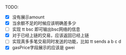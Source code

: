 TODO:
- [x] 没有展示amount
- [x] 当余额不足的时候应该明确差多少
- [ ] 实现 tt bsc 即可输出bsc网络的信息
- [x] 对于已经上链的交易，应该返回已经上链
- [ ] 实现真多多笔交易同时发送的功能，比如 tt sends a b c d
- [x] gasPrice字段展示的应该是 gwei